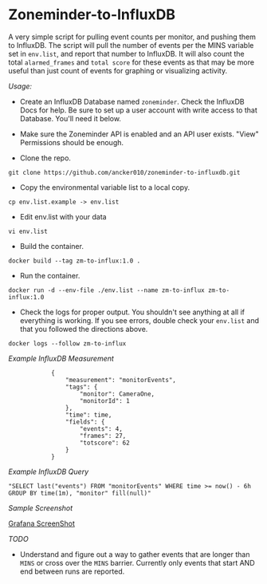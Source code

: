# Zoneminder-to-InfluxDB

A very simple script for pulling event counts per monitor, and pushing them to InfluxDB.
The script will pull the number of events per the MINS variable set in `env.list`, and report that number to InfluxDB.
It will also count the total `alarmed_frames` and `total score` for these events as that may be more useful than just
count of events for graphing or visualizing activity.

*Usage:*

- Create an InfluxDB Database named `zoneminder`. Check the InfluxDB Docs for help. Be sure to set up a user account 
with write access to that Database. You'll need it below.

- Make sure the Zoneminder API is enabled and an API user exists. "View" Permissions should be enough.

- Clone the repo.

`git clone https://github.com/ancker010/zoneminder-to-influxdb.git`
- Copy the environmental variable list to a local copy.

`cp env.list.example -> env.list`
- Edit env.list with your data

`vi env.list`
- Build the container.

`docker build --tag zm-to-influx:1.0 .`
- Run the container.

`docker run -d --env-file ./env.list --name zm-to-influx zm-to-influx:1.0`
- Check the logs for proper output. You shouldn't see anything at all if everything is working. If you see errors,
double check your `env.list` and that you followed the directions above.

`docker logs --follow zm-to-influx`

*Example InfluxDB Measurement*

```
            {
                "measurement": "monitorEvents",
                "tags": {
                    "monitor": CameraOne,
                    "monitorId": 1
                },
                "time": time,
                "fields": {
                    "events": 4,
                    "frames": 27,
                    "totscore": 62
                }
            }
```

*Example InfluxDB Query*

`"SELECT last("events") FROM "monitorEvents" WHERE time >= now() - 6h GROUP BY time(1m), "monitor" fill(null)"`

*Sample Screenshot*

[Grafana ScreenShot](https://github.com/ancker010/zoneminder-to-influxdb/blob/master/grafana-screenshot.png)

*TODO*
- Understand and figure out a way to gather events that are longer than `MINS` or cross over the `MINS` barrier. 
Currently only events that start AND end between runs are reported. 